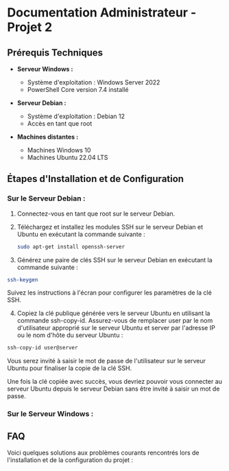 # Documentation Administrateur - Projet 2

## Prérequis Techniques


- **Serveur Windows :**
  - Système d'exploitation : Windows Server 2022
  - PowerShell Core version 7.4 installé

- **Serveur Debian :**
  - Système d'exploitation : Debian 12
  - Accès en tant que root

- **Machines distantes :**
  - Machines Windows 10
  - Machines Ubuntu 22.04 LTS

## Étapes d'Installation et de Configuration
### Sur le Serveur Debian :

1. Connectez-vous en tant que root sur le serveur Debian.
2. Téléchargez et installez les modules SSH sur le serveur Debian et Ubuntu en exécutant la commande suivante :
   
   ```bash
   sudo apt-get install openssh-server
   ```
3. Générez une paire de clés SSH sur le serveur Debian en exécutant la commande suivante :
```bash
ssh-keygen
```
Suivez les instructions à l'écran pour configurer les paramètres de la clé SSH.

4. Copiez la clé publique générée vers le serveur Ubuntu en utilisant la commande ssh-copy-id. Assurez-vous de remplacer user par le nom d'utilisateur approprié sur le serveur Ubuntu et server par l'adresse IP ou le nom d'hôte du serveur Ubuntu :
```bash
ssh-copy-id user@server
```
Vous serez invité à saisir le mot de passe de l'utilisateur sur le serveur Ubuntu pour finaliser la copie de la clé SSH.

Une fois la clé copiée avec succès, vous devriez pouvoir vous connecter au serveur Ubuntu depuis le serveur Debian sans être invité à saisir un mot de passe.

### Sur le Serveur Windows :





## FAQ

Voici quelques solutions aux problèmes courants rencontrés lors de l'installation et de la configuration du projet :

